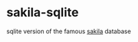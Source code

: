 # sakila-sqlite

sqlite version of the famous [sakila](https://dev.mysql.com/doc/sakila/en/) database
